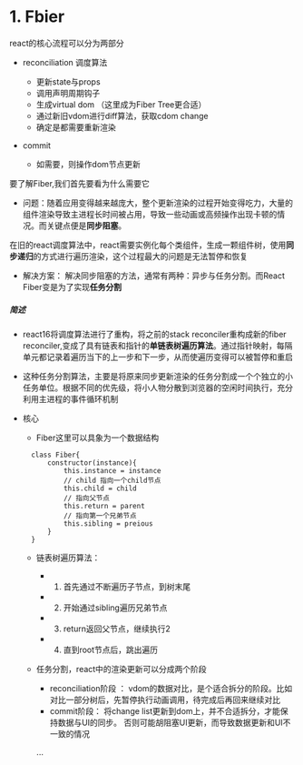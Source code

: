 # 1. Fbier

react的核心流程可以分为两部分
 - reconciliation 调度算法
    - 更新state与props
    - 调用声明周期钩子
    - 生成virtual dom （这里成为Fiber Tree更合适）
    - 通过新旧vdom进行diff算法，获取cdom change
    - 确定是都需要重新渲染
  
 - commit
    - 如需要，则操作dom节点更新
  

要了解Fiber,我们首先要看为什么需要它
- 问题：随着应用变得越来越庞大，整个更新渲染的过程开始变得吃力，大量的组件渲染导致主进程长时间被占用，导致一些动画或高频操作出现卡顿的情况。而关键点便是**同步阻塞**。

在旧的react调度算法中，react需要实例化每个类组件，生成一颗组件树，使用**同步递归**的方式进行遍历渲染，这个过程最大的问题是无法暂停和恢复

- 解决方案： 解决同步阻塞的方法，通常有两种：异步与任务分割。而React Fiber变是为了实现**任务分割**

##### 简述
- react16将调度算法进行了重构，将之前的stack reconciler重构成新的fiber reconciler,变成了具有链表和指针的**单链表树遍历算法**。通过指针映射，每隔单元都记录着遍历当下的上一步和下一步，从而使遍历变得可以被暂停和重启
- 这种任务分割算法，主要是将原来同步更新渲染的任务分割成一个个独立的小任务单位。根据不同的优先级，将小人物分散到浏览器的空闲时间执行，充分利用主进程的事件循环机制

- 核心
  - Fiber这里可以具象为一个数据结构
  ```
    class Fiber{
        constructor(instance){
            this.instance = instance
            // child 指向一个child节点
            this.child = child
            // 指向父节点
            this.return = parent
            // 指向第一个兄弟节点
            this.sibling = preious
        }
    }
  ```
  - 链表树遍历算法： 

    - 1. 首先通过不断遍历子节点，到树末尾
    - 2. 开始通过sibling遍历兄弟节点
    - 3. return返回父节点，继续执行2
    - 4. 直到root节点后，跳出遍历
  
  - 任务分割，react中的渲染更新可以分成两个阶段
    - reconciliation阶段 ：
        vdom的数据对比，是个适合拆分的阶段。比如对比一部分树后，先暂停执行动画调用，待完成后再回来继续对比
    - commit阶段：
        将change list更新到dom上，并不合适拆分，才能保持数据与UI的同步。
        否则可能胡阻塞UI更新，而导致数据更新和UI不一致的情况
    
    ...

